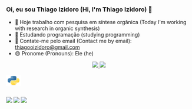 ### Oi, eu sou Thiago Izidoro (Hi, I'm Thiago Izidoro) 👋

- 🔭 Hoje trabalho com pesquisa em síntese orgânica (Today I'm working with research in organic synthesis)
- 🌱 Estudando programação (studying programming)
- 💬 Contate-me pelo email (Contact me by email): thiagooizidoro@gmail.com
- 😄 Pronome (Pronouns): Ele (he)
<div align="center">
  <a href="https://github.com/ThiagoIzidoro">
  <img height="180em" src="https://github-readme-stats.vercel.app/api?username=ThiagoIzidoro&show_icons=true&theme=dracula&include_all_commits=true&count_private=true"/>
  <img height="180em" src="https://github-readme-stats.vercel.app/api/top-langs/?username=ThiagoIzidoro&layout=compact&langs_count=7&theme=dracula"/>
</div>

  <div style="display: inline_block"><br>
  <img align="center" alt="Rafa-Python" height="30" width="40" src="https://raw.githubusercontent.com/devicons/devicon/master/icons/python/python-original.svg">
</div>
  
  ##
  
  <div>  
  <a href = "mailto:thiagooizidoro@gmail.com"><img src="https://img.shields.io/badge/-Gmail-%23333?style=for-the-badge&logo=gmail&logoColor=white" target="_blank"></a>
  <a href="https://www.linkedin.com/in/thiago-izidoro-silva-santos-136752216/" target="_blank"><img src="https://img.shields.io/badge/-LinkedIn-%230077B5?style=for-the-badge&logo=linkedin&logoColor=white" target="_blank"></a>
  <a href="https://www.facebook.com/thiago.izzidoro" target="_blank"><img src="https://img.shields.io/badge/Facebook-1877F2?style=for-the-badge&logo=facebook&logoColor=white" target="_blank"></a>
 
##
    
</div>
